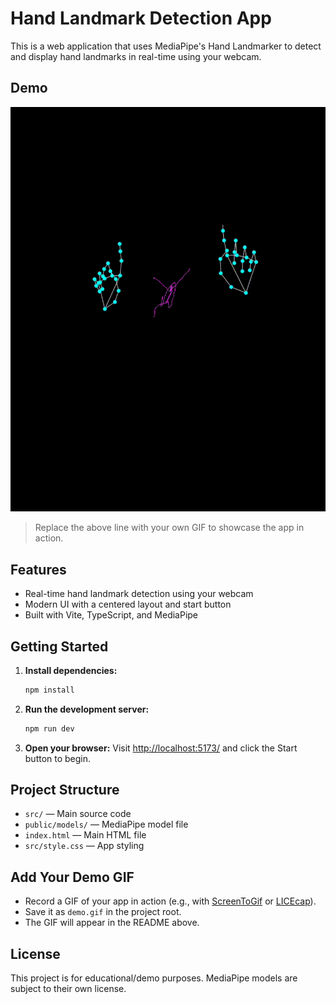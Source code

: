 # Hand Landmark Detection App

This is a web application that uses MediaPipe's Hand Landmarker to detect and display hand landmarks in real-time using your webcam.

## Demo

![Demo GIF here](./demo.gif)

> Replace the above line with your own GIF to showcase the app in action.

## Features

- Real-time hand landmark detection using your webcam
- Modern UI with a centered layout and start button
- Built with Vite, TypeScript, and MediaPipe

## Getting Started

1. **Install dependencies:**
   ```bash
   npm install
   ```
2. **Run the development server:**
   ```bash
   npm run dev
   ```
3. **Open your browser:**
   Visit [http://localhost:5173/](http://localhost:5173/) and click the Start button to begin.

## Project Structure

- `src/` — Main source code
- `public/models/` — MediaPipe model file
- `index.html` — Main HTML file
- `src/style.css` — App styling

## Add Your Demo GIF

- Record a GIF of your app in action (e.g., with [ScreenToGif](https://www.screentogif.com/) or [LICEcap](https://www.cockos.com/licecap/)).
- Save it as `demo.gif` in the project root.
- The GIF will appear in the README above.

## License

This project is for educational/demo purposes. MediaPipe models are subject to their own license.
